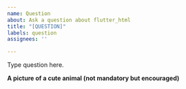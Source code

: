 ```yaml
---
name: Question
about: Ask a question about flutter_html
title: "[QUESTION]"
labels: question
assignees: ''

---
```


<!--- 
NOTE: Before posting, please make sure you have
 1. Searched the README
 2. Searched the Issues tab for similar questions
 --->

Type question here.

**A picture of a cute animal (not mandatory but encouraged)**
<!--- A picture of a cute animal that would nicely complement this question. 
If you don't have one, please delete, just know we will be a little disappointed ;) --->
